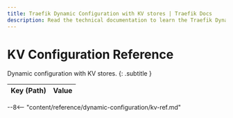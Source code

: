 ```yaml
---
title: Traefik Dynamic Configuration with KV stores | Traefik Docs
description: Read the technical documentation to learn the Traefik Dynamic Configuration with KV stores.
---
```


# KV Configuration Reference

Dynamic configuration with KV stores.
{: .subtitle }

| Key (Path)                                                                                   | Value       |
|----------------------------------------------------------------------------------------------|-------------|
--8<-- "content/reference/dynamic-configuration/kv-ref.md"

